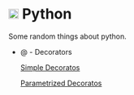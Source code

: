 # <img src="https://cdn.jsdelivr.net/gh/devicons/devicon@latest/icons/python/python-original.svg" width="20px"/> Python

Some random things about python.

- @ - Decorators

    [Simple Decoratos](./decorators/simple.py)

    [Parametrized Decoratos](./decorators/parametrized.py)
          